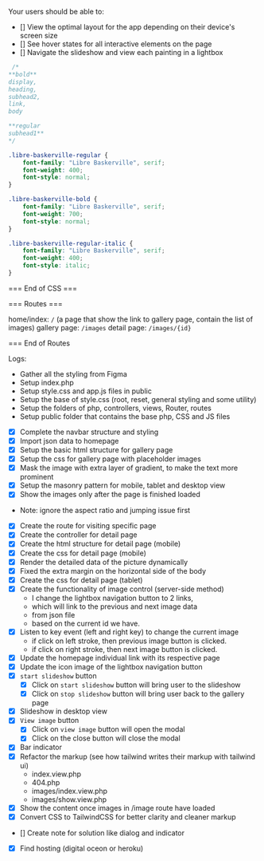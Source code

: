 Your users should be able to:

- [] View the optimal layout for the app depending on their device's screen size
- [] See hover states for all interactive elements on the page
- [] Navigate the slideshow and view each painting in a lightbox

```css
 /*
**bold**
display,
heading,
subhead2,
link,
body

**regular
subhead1**
*/

.libre-baskerville-regular {
    font-family: "Libre Baskerville", serif;
    font-weight: 400;
    font-style: normal;
}

.libre-baskerville-bold {
    font-family: "Libre Baskerville", serif;
    font-weight: 700;
    font-style: normal;
}

.libre-baskerville-regular-italic {
    font-family: "Libre Baskerville", serif;
    font-weight: 400;
    font-style: italic;
}

```

=== End of CSS ===


=== Routes ===

home/index: `/`  (a page that show the link to gallery page, contain the list of images)
gallery page: `/images`
detail page: `/images/{id}`

=== End of Routes

Logs:

- Gather all the styling from Figma
- Setup index.php
- Setup style.css and app.js files in public
- Setup the base of style.css (root, reset, general styling and some utility)
- Setup the folders of php, controllers, views, Router, routes
- Setup public folder that contains the base php, CSS and JS files
- [X] Complete the navbar structure and styling
- [X] Import json data to homepage
- [X] Setup the basic html structure for gallery page
- [X] Setup the css for gallery page with placeholder images
- [X] Mask the image with extra layer of gradient, to make the text more prominent
- [X] Setup the masonry pattern for mobile, tablet and desktop view
- [X] Show the images only after the page is finished loaded
- Note: ignore the aspect ratio and jumping issue first
- [X] Create the route for visiting specific page 
- [X] Create the controller for detail page
- [X] Create the html structure for detail page (mobile)
- [X] Create the css for detail page (mobile)
- [X] Render the detailed data of the picture dynamically
- [X] Fixed the extra margin on the horizontal side of the body
- [X] Create the css for detail page (tablet)
- [X] Create the functionality of image control (server-side method)
  - I change the lightbox navigation button to 2 links,
  - which will link to the previous and next image data
  - from json file
  - based on the current id we have.
- [X] Listen to key event (left and right key) to change the current image
  - if click on left stroke, then previous image button is clicked.
  - if click on right stroke, then next image button is clicked.
- [X] Update the homepage individual link with its respective page
- [X] Update the icon image of the lightbox navigation button
- [X] `start slideshow` button
  - [X] Click on `start slideshow` button will bring user to the slideshow
  - [X] Click on `stop slideshow` button will bring user back to the gallery page
- [X] Slideshow in desktop view 
- [X] `View image` button
  - [X] Click on `view image` button will open the modal
  - [X] Click on the close button will close the modal
- [X] Bar indicator
- [X] Refactor the markup (see how tailwind writes their markup with tailwind ui)
  - index.view.php
  - 404.php
  - images/index.view.php
  - images/show.view.php
- [X] Show the content once images in /image route have loaded
- [X] Convert CSS to TailwindCSS for better clarity and cleaner markup
- [] Create note for solution like dialog and indicator
- [X] Find hosting (digital oceon or heroku)